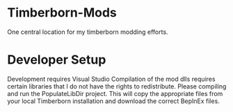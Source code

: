 # Timberborn-Mods
One central location for my timberborn modding efforts.

# Developer Setup
Development requires Visual Studio
Compilation of the mod dlls requires certain libraries that I do not have the rights to redistribute. Please compiling and run the PopulateLibDir project. This will copy the appropriate files from your local Timberborn installation and download the correct BepInEx files.